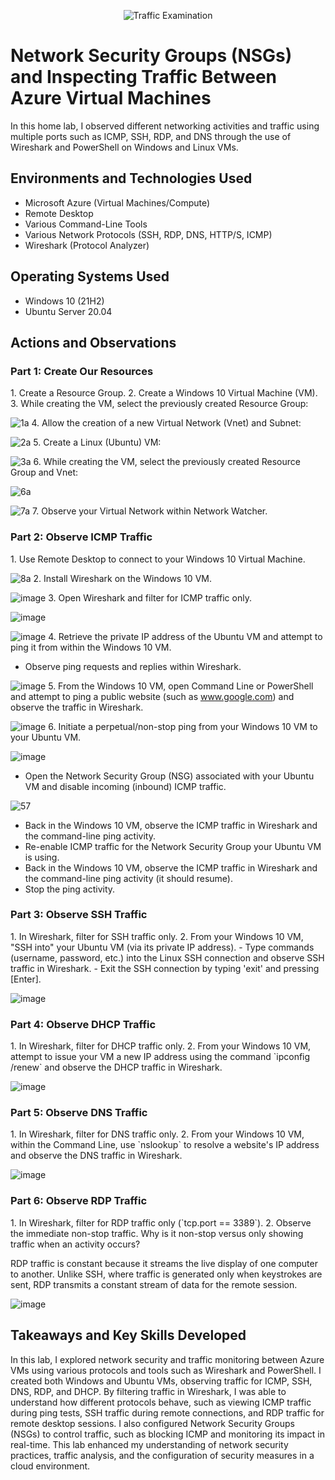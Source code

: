 <p align="center">
  <img src="https://i.imgur.com/Ua7udoS.png" alt="Traffic Examination"/>
</p>

<h1>Network Security Groups (NSGs) and Inspecting Traffic Between Azure Virtual Machines</h1>
In this home lab, I observed different networking activities and traffic using multiple ports such as ICMP, SSH, RDP, and DNS through the use of Wireshark and PowerShell on Windows and Linux VMs.<br />

<h2>Environments and Technologies Used</h2>

- Microsoft Azure (Virtual Machines/Compute)
- Remote Desktop
- Various Command-Line Tools
- Various Network Protocols (SSH, RDP, DNS, HTTP/S, ICMP)
- Wireshark (Protocol Analyzer)

<h2>Operating Systems Used</h2>

- Windows 10 (21H2)
- Ubuntu Server 20.04

<h2>Actions and Observations</h2>

<h3>Part 1: Create Our Resources</h3>
1. Create a Resource Group.
2. Create a Windows 10 Virtual Machine (VM).
3. While creating the VM, select the previously created Resource Group:  
 
![1a](https://github.com/user-attachments/assets/ffd40a5d-8dc9-4172-8a1e-41ea86aa3f07)
4. Allow the creation of a new Virtual Network (Vnet) and Subnet:  
  
![2a](https://github.com/user-attachments/assets/6358c593-6a85-4797-9620-0e9cd5a7e69e)
5. Create a Linux (Ubuntu) VM:  
  
![3a](https://github.com/user-attachments/assets/b5b256c7-c811-4e40-b8e1-88e9b8dc24d9)
6. While creating the VM, select the previously created Resource Group and Vnet:  
 
![6a](https://github.com/user-attachments/assets/9276c3c4-011f-4f15-8306-523099565d5c)
  
![7a](https://github.com/user-attachments/assets/c56ca154-3ebf-402e-a14d-2b59611fc362)
7. Observe your Virtual Network within Network Watcher.

<h3>Part 2: Observe ICMP Traffic</h3>
1. Use Remote Desktop to connect to your Windows 10 Virtual Machine.
  
![8a](https://github.com/user-attachments/assets/4eaa7662-d0bb-4125-a1cc-3214b2a5ab80)
2. Install Wireshark on the Windows 10 VM.
 
   ![image](https://github.com/user-attachments/assets/76b18670-cb2d-4dfe-a955-3cf23ad2c764)
3. Open Wireshark and filter for ICMP traffic only.  
  
   ![image](https://github.com/user-attachments/assets/f694f4d6-4c6a-4072-ac9d-3f4745f7c0d6)  
  
   ![image](https://github.com/user-attachments/assets/3295c8d5-cf75-42d3-bc92-337971734a38)
4. Retrieve the private IP address of the Ubuntu VM and attempt to ping it from within the Windows 10 VM.
   - Observe ping requests and replies within Wireshark.  
 
   ![image](https://github.com/user-attachments/assets/04d699d2-65f8-4bad-8d69-075962fd372d)
5. From the Windows 10 VM, open Command Line or PowerShell and attempt to ping a public website (such as www.google.com) and observe the traffic in Wireshark.  
 
   ![image](https://github.com/user-attachments/assets/a75193f9-32c2-4a42-b0bb-a8018f1c5db5)
6. Initiate a perpetual/non-stop ping from your Windows 10 VM to your Ubuntu VM.  

   ![image](https://github.com/user-attachments/assets/704346b0-8e9c-45d6-b3e6-aeb3858092b9)
   - Open the Network Security Group (NSG) associated with your Ubuntu VM and disable incoming (inbound) ICMP traffic.  
  
![57](https://github.com/user-attachments/assets/6e2e4886-7ad1-49cd-b1e6-5d48d80f0c81)
   - Back in the Windows 10 VM, observe the ICMP traffic in Wireshark and the command-line ping activity.
   - Re-enable ICMP traffic for the Network Security Group your Ubuntu VM is using.
   - Back in the Windows 10 VM, observe the ICMP traffic in Wireshark and the command-line ping activity (it should resume).
   - Stop the ping activity.

<h3>Part 3: Observe SSH Traffic</h3>
1. In Wireshark, filter for SSH traffic only.
2. From your Windows 10 VM, "SSH into" your Ubuntu VM (via its private IP address).
   - Type commands (username, password, etc.) into the Linux SSH connection and observe SSH traffic in Wireshark.
   - Exit the SSH connection by typing 'exit' and pressing [Enter].  
  
   ![image](https://github.com/user-attachments/assets/98506428-2d79-4886-b8b1-1cf7e171036a)

<h3>Part 4: Observe DHCP Traffic</h3>
1. In Wireshark, filter for DHCP traffic only.
2. From your Windows 10 VM, attempt to issue your VM a new IP address using the command `ipconfig /renew` and observe the DHCP traffic in Wireshark.  

   ![image](https://github.com/user-attachments/assets/9549dbae-fa51-4243-bb07-bc031f601cd5)
   
<h3>Part 5: Observe DNS Traffic</h3>
1. In Wireshark, filter for DNS traffic only.
2. From your Windows 10 VM, within the Command Line, use `nslookup` to resolve a website's IP address and observe the DNS traffic in Wireshark.  
  
   ![image](https://github.com/user-attachments/assets/0e32494b-3551-46d3-8b39-44f89a8f563d)

<h3>Part 6: Observe RDP Traffic</h3>
1. In Wireshark, filter for RDP traffic only (`tcp.port == 3389`).
2. Observe the immediate non-stop traffic. Why is it non-stop versus only showing traffic when an activity occurs?
   
   RDP traffic is constant because it streams the live display of one computer to another. Unlike SSH, where traffic is generated only when keystrokes are sent, RDP transmits a constant stream of data for the remote session.  

   ![image](https://github.com/user-attachments/assets/dcbdcecc-4847-4cdf-813c-a623185a4b8a)

<h2>Takeaways and Key Skills Developed</h2>
In this lab, I explored network security and traffic monitoring between Azure VMs using various protocols and tools such as Wireshark and PowerShell. I created both Windows and Ubuntu VMs, observing traffic for ICMP, SSH, DNS, RDP, and DHCP. By filtering traffic in Wireshark, I was able to understand how different protocols behave, such as viewing ICMP traffic during ping tests, SSH traffic during remote connections, and RDP traffic for remote desktop sessions. I also configured Network Security Groups (NSGs) to control traffic, such as blocking ICMP and monitoring its impact in real-time. This lab enhanced my understanding of network security practices, traffic analysis, and the configuration of security measures in a cloud environment.
